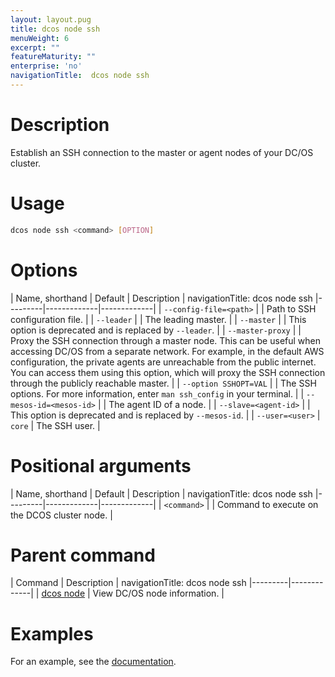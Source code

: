 ```yaml
---
layout: layout.pug
title: dcos node ssh
menuWeight: 6
excerpt: ""
featureMaturity: ""
enterprise: 'no'
navigationTitle:  dcos node ssh
---
```


<!-- This source repo for this topic is https://github.com/dcos/dcos-docs -->

    
# Description
Establish an SSH connection to the master or agent nodes of your DC/OS cluster.

# Usage

```bash
dcos node ssh <command> [OPTION]
```

# Options

| Name, shorthand | Default | Description |
navigationTitle:  dcos node ssh
|---------|-------------|-------------|
| `--config-file=<path>`   |             | Path to SSH configuration file. |
| `--leader`   |             |  The leading master. |
| `--master`   |             |  This option is deprecated and is replaced by `--leader`. |
| `--master-proxy`   |             | Proxy the SSH connection through a master node. This can be useful when accessing DC/OS from a separate network. For example, in the default AWS configuration, the private agents are unreachable from the public internet. You can access them using this option, which will proxy the SSH connection through the publicly reachable master. |
| `--option SSHOPT=VAL`   |             | The SSH options. For more information, enter `man ssh_config` in your terminal. |
| `--mesos-id=<mesos-id>`   |             | The agent ID of a node. |
| `--slave=<agent-id>`   |             | This option is deprecated and is replaced by `--mesos-id`. |
| `--user=<user>`   |   `core`   | The SSH user. |

# Positional arguments

| Name, shorthand | Default | Description |
navigationTitle:  dcos node ssh
|---------|-------------|-------------|
| `<command>`   |             | Command to execute on the DCOS cluster node. |

# Parent command

| Command | Description |
navigationTitle:  dcos node ssh
|---------|-------------|
| [dcos node](/1.10/cli/command-reference/dcos-node/) | View DC/OS node information. | 

# Examples

For an example, see the [documentation](/1.10/administering-clusters/sshcluster/).
